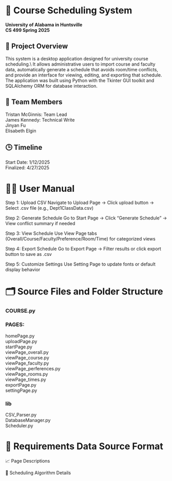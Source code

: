 # 📘 Course Scheduling System
**University of Alabama in Huntsville** <br/>
**CS 499 Spring 2025**


## 📌 Project Overview
This system is a desktop application designed for university course scheduling.\ It allows administrative users to import course and faculty data, automatically generate a schedule that avoids room/time conflicts, and provide an interface for viewing, editing, and exporting that schedule. 
The application was built using Python with the Tkinter GUI toolkit and SQLAlchemy ORM for database interaction.

## 👥 Team Members
Tristan McGinnis: Team Lead\
James Kennedy: Technical Write\
Jinyan Fu\
Elisabeth Elgin

## 🕒 Timeline
Start Date: 1/12/2025 \
Finalized: 4/27/2025



# 🧑‍💻 User Manual
Step 1: Upload CSV
Navigate to Upload Page → Click upload button → Select .csv file (e.g., Dept1ClassData.csv)

Step 2: Generate Schedule
Go to Start Page → Click “Generate Schedule” → View conflict summary if needed

Step 3: View Schedule
Use View Page tabs (Overall/Course/Faculty/Preference/Room/Time) for categorized views

Step 4: Export Schedule
Go to Export Page → Filter results or click export button to save as .csv

Step 5: Customize Settings
Use Setting Page to update fonts or default display behavior



# 🗂 Source Files and Folder Structure
### COURSE.py                 
### PAGES:
   homePage.py              <br/>
   uploadPage.py            <br/>
   startPage.py             <br/>
   viewPage_overall.py      <br/>
   viewPage_course.py       <br/>
   viewPage_faculty.py      <br/>
   viewPage_perferences.py  <br/>
   viewPage_rooms.py        <br/>
   viewPage_times.py        <br/>
   exportPage.py            <br/>
   settingPage.py           <br/>
### lib
   CSV_Parser.py          <br/>
   DatabaseManager.py     <br/>
   Scheduler.py          <br/>

# 📖 Requirements Data Source Format







📈 Page Descriptions







🧰 Scheduling Algorithm Details














